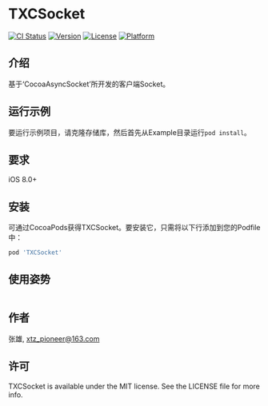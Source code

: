 # TXCSocket

[![CI Status](https://img.shields.io/travis/张雄/TXCSocket.svg?style=flat)](https://travis-ci.org/张雄/TXCSocket)
[![Version](https://img.shields.io/cocoapods/v/TXCSocket.svg?style=flat)](https://cocoapods.org/pods/TXCSocket)
[![License](https://img.shields.io/cocoapods/l/TXCSocket.svg?style=flat)](https://cocoapods.org/pods/TXCSocket)
[![Platform](https://img.shields.io/cocoapods/p/TXCSocket.svg?style=flat)](https://cocoapods.org/pods/TXCSocket)

## 介绍

基于‘CocoaAsyncSocket’所开发的客户端Socket。

## 运行示例

要运行示例项目，请克隆存储库，然后首先从Example目录运行`pod install`。

## 要求

iOS 8.0+

## 安装

可通过CocoaPods获得TXCSocket。要安装它，只需将以下行添加到您的Podfile中：

```ruby
pod 'TXCSocket'
```

## 使用姿势
```objc
```

## 作者

张雄, xtz_pioneer@163.com

## 许可

TXCSocket is available under the MIT license. See the LICENSE file for more info.
